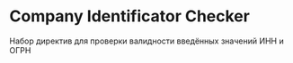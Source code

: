 # Company Identificator Checker

Набор директив для проверки валидности введённых значений ИНН и ОГРН